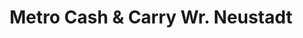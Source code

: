 ---
title: "Metro Cash & Carry Wr. Neustadt"
url: /wiener-neustadt/metro-cash-und-carry-wr-neustadt/
shop: Supermarkt
---